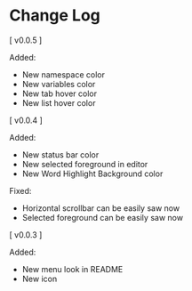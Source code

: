 # Change Log

[ v0.0.5 ]

Added:

- New namespace color
- New variables color
- New tab hover color
- New list hover color

[ v0.0.4 ]

Added:

- New status bar color
- New selected foreground in editor
- New Word Highlight Background color

Fixed:

- Horizontal scrollbar can be easily saw now
- Selected foreground can be easily saw now

[ v0.0.3 ]

Added:

- New menu look in README
- New icon
